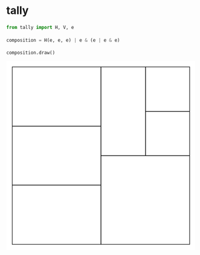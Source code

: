 # tally

```python
from tally import H, V, e

composition = H(e, e, e) | e & (e | e & e)

composition.draw()
```

![composition](example.png)
